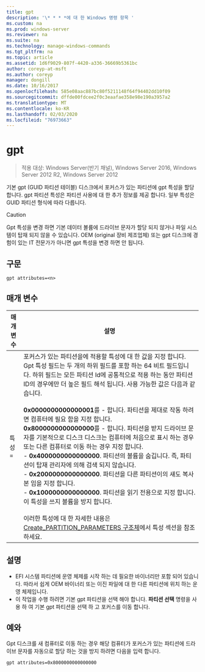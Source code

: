 ```yaml
---
title: gpt
description: '\* * * *에 대 한 Windows 명령 항목 '
ms.custom: na
ms.prod: windows-server
ms.reviewer: na
ms.suite: na
ms.technology: manage-windows-commands
ms.tgt_pltfrm: na
ms.topic: article
ms.assetid: 1d6f9029-807f-4420-a336-36669b5361bc
author: coreyp-at-msft
ms.author: coreyp
manager: dongill
ms.date: 10/16/2017
ms.openlocfilehash: 585e08aac887bc80f5211148f64f94402dd10f09
ms.sourcegitcommit: dffde00fdcee2f0c3eaafae358e98e190a3957a2
ms.translationtype: MT
ms.contentlocale: ko-KR
ms.lasthandoff: 02/03/2020
ms.locfileid: "76973663"
---
```

# <a name="gpt"></a>gpt

>적용 대상: Windows Server(반기 채널), Windows Server 2016, Windows Server 2012 R2, Windows Server 2012

기본 gpt (GUID 파티션 테이블) 디스크에서 포커스가 있는 파티션에 gpt 특성을 할당 합니다.  gpt 파티션 특성은 파티션 사용에 대 한 추가 정보를 제공 합니다. 일부 특성은 GUID 파티션 형식에 따라 다릅니다.

> [!CAUTION]
> Gpt 특성을 변경 하면 기본 데이터 볼륨에 드라이브 문자가 할당 되지 않거나 파일 시스템이 탑재 되지 않을 수 있습니다. OEM (original 장비 제조업체) 또는 gpt 디스크에 경험이 있는 IT 전문가가 아니면 gpt 특성을 변경 하면 안 됩니다.

## <a name="syntax"></a>구문

```
gpt attributes=<n>
```

## <a name="parameters"></a>매개 변수

|   매개 변수    |                                                                                                                                                                                                                                                                                                                                                                                                                                                                                                                                                                                                                               설명                                                                                                                                                                                                                                                                                                                                                                                                                                                                                                                                                                                                                                |
|----------------|--------------------------------------------------------------------------------------------------------------------------------------------------------------------------------------------------------------------------------------------------------------------------------------------------------------------------------------------------------------------------------------------------------------------------------------------------------------------------------------------------------------------------------------------------------------------------------------------------------------------------------------------------------------------------------------------------------------------------------------------------------------------------------------------------------------------------------------------------------------------------------------------------------------------------------------------------------------------------------------------------------------------------------------------------------------------------------------------------------------------------------------------------------------------------------------------------------------------------------------------------------------------------|
| 특성 =<n> | 포커스가 있는 파티션을에 적용할 특성에 대 한 값을 지정 합니다. Gpt 특성 필드는 두 개의 하위 필드를 포함 하는 64 비트 필드입니다. 하위 필드는 모든 파티션 Id에 공통적으로 적용 하는 동안 파티션 ID의 경우에만 더 높은 필드 해석 됩니다. 사용 가능한 값은 다음과 같습니다.<br /><br />**0x0000000000000001**를 -   합니다. 파티션을 제대로 작동 하려면 컴퓨터에 필요 함을 지정 합니다.<br />**0x8000000000000000**를 -   합니다. 파티션을 받지 드라이브 문자를 기본적으로 디스크 디스크는 컴퓨터에 처음으로 표시 하는 경우 또는 다른 컴퓨터로 이동 하는 경우 지정 합니다.<br />-   **0x4000000000000000**. 파티션의 볼륨을 숨깁니다. 즉, 파티션이 탑재 관리자에 의해 검색 되지 않습니다.<br />-   **0x2000000000000000**. 파티션을 다른 파티션이의 섀도 복사본 임을 지정 합니다.<br />-   **0x1000000000000000**. 파티션을 읽기 전용으로 지정 합니다. 이 특성을 쓰지 볼륨을 방지 합니다.<br /><br />이러한 특성에 대 한 자세한 내용은 [Create_PARTITION_PARAMETERS 구조체](https://go.microsoft.com/fwlink/?LinkId=203812)에서 특성 섹션을 참조 하세요. |

## <a name="remarks"></a>설명

- EFI 시스템 파티션에 운영 체제를 시작 하는 데 필요한 바이너리만 포함 되어 있습니다. 따라서 쉽게 OEM 바이너리 또는 이진 파일에 대 한 다른 파티션에 위치 하는 운영 체제입니다.
- 이 작업을 수행 하려면 기본 gpt 파티션을 선택 해야 합니다. **파티션 선택** 명령을 사용 하 여 기본 gpt 파티션을 선택 하 고 포커스를 이동 합니다.

## <a name="BKMK_examples"></a>예와

  Gpt 디스크를 새 컴퓨터로 이동 하는 경우 해당 컴퓨터가 포커스가 있는 파티션에 드라이브 문자를 자동으로 할당 하는 것을 방지 하려면 다음을 입력 합니다.
  ```
  gpt attributes=0x8000000000000000
  ```
